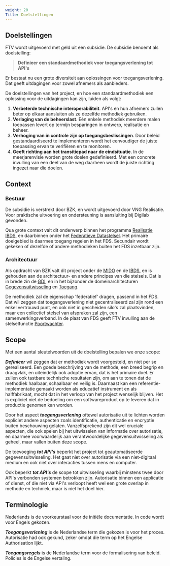 ```yaml
---
weight: 20
Title: Doelstellingen
---
```


## Doelstellingen

FTV wordt uitgevoerd met geld uit een subsidie. De subsidie benoemt als doelstelling:

> **Definieer een standaardmethodiek voor toegangsverlening tot API's**

Er bestaat nu een grote diversiteit aan oplossingen voor toegangsverlening. Dat geeft uitdagingen voor zowel afnemers als aanbieders.

De doelstellingen van het project, en hoe een standaardmethodiek een oplossing voor de uitdagingen kan zijn, luiden als volgt:

1. **Verbeterde technische interoperabiliteit**. API's en hun afnemers zullen beter op elkaar aansluiten als ze dezelfde methodiek gebruiken.
2. **Verlaging van de beheerslast**. E&eacute;n enkele methodiek meerdere malen toepassen levert op termijn besparingen in ontwerp, realisatie en beheer.
3. **Verhoging van in controle zijn op toegangsbeslissingen**. Door beleid gestandaardiseerd te implementeren wordt het eenvoudiger de juiste toepassing
   ervan te verifiëren en te monitoren.
4. **Geeft richting aan het transitiepad naar de eindsituatie**. In de meerjarenvisie worden grote doelen gedefinieerd. Met een concrete invulling
van een deel van de weg daarheen wordt de juiste richting ingezet naar die doelen.

## Context

### Bestuur

De subsidie is verstrekt door BZK, en wordt uitgevoerd door VNG Realisatie. Voor praktische uitvoering en ondersteuning is aansluiting bij Digilab gevonden.

Qua grote context valt dit onderwerp binnen het programma [Realisatie IBDS](https://realisatieibds.nl/), en daarbinnen onder het [Federatieve Datastelsel](https://federatief.datastelsel.nl/).
Het primaire doelgebied is daarmee toegang regelen in het FDS. Secundair wordt gekeken of dezelfde of andere methodieken buiten het FDS inzetbaar zijn.

### Architectuur

Als opdracht van BZK valt dit project onder de [MIDO](https://www.digitaleoverheid.nl/mido/) en de [IBDS](https://www.digitaleoverheid.nl/interbestuurlijke-datastrategie/), en is gehouden aan de architectuur-
en andere principes van die stelsels. Dat is in brede zin de [GDI](https://www.digitaleoverheid.nl/mido/generieke-digitale-infrastructuur-gdi/),
en in het bijzonder de domeinarchitecturen [Gegevensuitwisseling](https://minbzk.github.io/gdi-gegevensuitwisseling/content/views/Domeinarchitectuur%20gegevensuitwisseling.html) en [Toegang](https://minbzk.github.io/gdi-toegang/content/views/Domeinarchitectuur%20toegang.html).

De methodiek zal de eigenschap 'federatief' dragen, passend in het FDS. Dat wil zeggen dat toegangsverlening niet gecentraliseerd zal zijn rond een
enkel vertrouwd punt, en ook niet in gescheiden silo's zal plaatsvinden, maar een collectief stelsel van afspraken zal zijn, een samenwerkingsverband.
In de plaat van FDS geeft FTV invulling aan de stelselfunctie [Poortwachter](https://federatief.datastelsel.nl/kennisbank/stelselfuncties/#poortwachter).

## Scope

Met een aantal sleutelwoorden uit de doelstelling bepalen we onze scope:

***Definieer*** wil zeggen dat er methodiek wordt voorgesteld, en niet per se gerealiseerd.
Een goede beschrijving van de methode, een breed begrip en draagvlak, en uiteindelijk ook adoptie ervan, dat is het primaire doel.
Er zullen ook tastbare technische resultaten zijn, om aan te tonen dat de methodiek haalbaar, schaalbaar en veilig is.
Daarnaast kan een referentie-implementatie gemaakt worden als educatief instrument en als halffabrikaat, mocht dat in het verloop van het project wenselijk blijven.
Het is expliciet niet de bedoeling om een softwareproduct op te leveren dat in productie genomen kan worden.

Door het aspect ***toegangsverlening*** oftewel autorisatie uit te lichten worden expliciet andere aspecten zoals identificatie, authenticatie en encryptie buiten beschouwing gelaten.
Vanzelfsprekend zijn dit wel cruciale aspecten, die ook spelen bij het uitwisselen van informatie over autorisatie,
en daarmee voorwaardelijk aan verantwoordelijke gegevensuitwisseling als geheel, maar vallen buiten deze scope.

De toevoeging ***tot API's*** beperkt het project tot geautomatiseerde gegevensuitwisseling.
Het gaat niet over autorisatie via een niet-digitaal medium en ook niet over interacties tussen mens en computer.

Ook beperkt ***tot API's*** de scope tot uitwisseling waarbij minstens twee door API's verbonden systemen betrokken zijn.
Autorisatie binnen een applicatie of dienst, of die niet via API's verloopt heeft wel een grote overlap in methode en techniek,
maar is niet het doel hier.

## Terminologie

Nederlands is de voorkeurstaal voor de initiële documentatie. In code wordt voor Engels gekozen.

***Toegangsverlening*** is de Nederlandse term die gekozen is voor het proces.
Autorisatie had ook gekund, zeker omdat die term op het Engelse Authorisation lijkt.

***Toegangsregels*** is de Nederlandse term voor de formalisering van beleid.
Policies is de Engelse vertaling.
